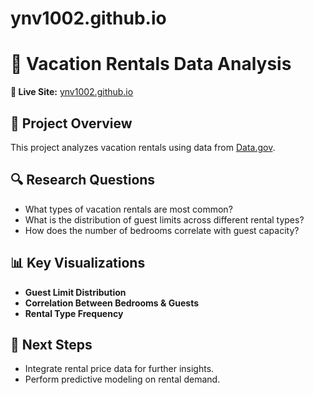# ynv1002.github.io
# 🏡 Vacation Rentals Data Analysis

**🔗 Live Site:** [ynv1002.github.io](https://ynv1002.github.io/)

## 📌 Project Overview
This project analyzes vacation rentals using data from [Data.gov](https://catalog.data.gov/dataset/vacation-rentals-hotels-bb-short-term-rentals-etc).

## 🔍 Research Questions
- What types of vacation rentals are most common?
- What is the distribution of guest limits across different rental types?
- How does the number of bedrooms correlate with guest capacity?

## 📊 Key Visualizations
- **Guest Limit Distribution**
- **Correlation Between Bedrooms & Guests**
- **Rental Type Frequency**

## 🚀 Next Steps
- Integrate rental price data for further insights.
- Perform predictive modeling on rental demand.
